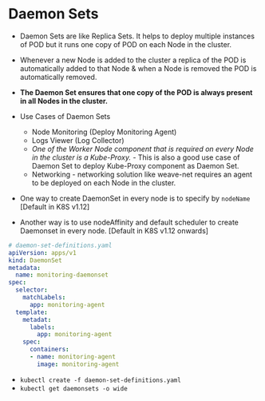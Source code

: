 # Daemon Sets

- Daemon Sets are like Replica Sets. It helps to deploy multiple instances of POD but it runs one copy of POD on each Node in the cluster.
- Whenever a new Node is added to the cluster a replica of the POD is automatically added to that Node & when a Node is removed the POD is automatically removed.
- **The Daemon Set ensures that one copy of the POD is always present in all Nodes in the cluster.**
- Use Cases of Daemon Sets
  - Node Monitoring (Deploy Monitoring Agent)
  - Logs Viewer (Log Collector)
  - *One of the Worker Node component that is required on every Node in the cluster is a Kube-Proxy.* - This is also a good use case of Daemon Set to deploy Kube-Proxy component as Daemon Set.
  - Networking - networking solution like weave-net requires an agent to be deployed on each Node in the cluster.

- One way to create DaemonSet in every node is to specify by `nodeName` [Default in K8S v1.12]
- Another way is to use nodeAffinity and default scheduler to create Daemonset in every node. [Default in K8S v1.12 onwards]

```yaml
# daemon-set-definitions.yaml
apiVersion: apps/v1
kind: DaemonSet
metadata:
  name: monitoring-daemonset
spec:
  selector:
    matchLabels:
      app: monitoring-agent
  template:
    metadat:
      labels:
        app: monitoring-agent
    spec:
      containers:
      - name: monitoring-agent
        image: monitoring-agent
```

- `kubectl create -f daemon-set-definitions.yaml`
- `kubectl get daemonsets -o wide`

